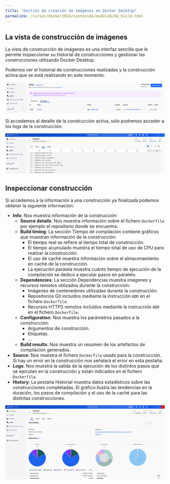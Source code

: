 ```yaml
---
title: "Gestión de creación de imágenes en Docker Desktop"
permalink: /cursos/docker2024/contenido/modulo8/04_build.html
---
```


## La vista de construcción de imágenes

La vista de construcción de imágenes es una interfaz sencilla que le permite inspeccionar su historial de construcciones y gestionar las construcciones utilizando Docker Desktop.

Podemos ver el historial de construcciones realizadas y la construcción activa que se está realizando en este momento.

![build](img/build1.png)

Si accedemos al detalle de la construcción activa, sólo podremos acceder a los logs de la construcción:

![build](img/build2.png)

## Inspeccionar construcción

Si accedemos a la información a una construcción ya finalizada podemos obtener la siguiente información:

* **Info**: Nos muestra información de la construcción:
    * **Source details**:  Nos muestra información sobre el fichero `Dockerfile` por ejemplo el repositorio donde se encuentra.
    * **Build timing**: La sección Tiempo de compilación contiene gráficos que muestran información de la construcción:
        * El tiempo real se refiere al tiempo total de construcción.
        * El tiempo acumulado muestra el tiempo total de uso de CPU para realizar la construcción.
        * El uso de caché muestra información sobre el almacenamiento en caché de la construcción.
        * La ejecución paralela muestra cuánto tiempo de ejecución de la compilación se dedicó a ejecutar pasos en paralelo.
    * **Dependencies**: La sección Dependencias muestra imágenes y recursos remotos utilizados durante la construcción:
        * Imágenes de contenedores utilizadas durante la construcción.
        * Repositorios Git incluidos mediante la instrucción `ADD` en el fichero `Dockerfile`.
        * Recursos HTTPS remotos incluidos mediante la instrucción `ADD` en el fichero `Dockerfile`.
    * **Configuration**: Nos muestra los parámetros pasados a la construcción:
        * Argumentos de construcción.
        * Etiquetas.
        * ...
    * **Build results**: Nos muestra un resumen de los artefactos de compilación generados.
* **Source**: Nos muestra el fichero `Dockerfile` usado para la construcción. Si hay un error en la construcción nos señalará el error en esta pestaña.
* **Logs**: Nos muestra la salida de la ejecución de los distintos pasos que se ejecutan en la construcción y están indicados en el fichero `Dockerfile`.
* **History**: La pestaña Historial muestra datos estadísticos sobre las construcciones completadas. El gráfico ilustra las tendencias en la duración, los pasos de compilación y el uso de la caché para las distintas construcciones.

![build](img/build3.png)
